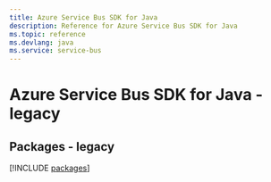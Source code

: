 ```yaml
---
title: Azure Service Bus SDK for Java
description: Reference for Azure Service Bus SDK for Java
ms.topic: reference
ms.devlang: java
ms.service: service-bus
---
```

# Azure Service Bus SDK for Java - legacy
## Packages - legacy
[!INCLUDE [packages](service-bus-index.md)]

